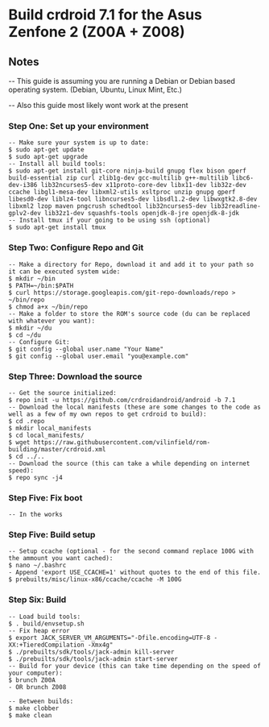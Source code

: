 # Build crdroid 7.1 for the Asus Zenfone 2 (Z00A + Z008)

## Notes

-- This guide is assuming you are running a Debian or Debian based operating system. (Debian, Ubuntu, Linux Mint, Etc.)

-- Also this guide most likely wont work at the present

### Step One: Set up your environment 

```
-- Make sure your system is up to date:
$ sudo apt-get update
$ sudo apt-get upgrade
-- Install all build tools:
$ sudo apt-get install git-core ninja-build gnupg flex bison gperf build-essential zip curl zlib1g-dev gcc-multilib g++-multilib libc6-dev-i386 lib32ncurses5-dev x11proto-core-dev libx11-dev lib32z-dev ccache libgl1-mesa-dev libxml2-utils xsltproc unzip gnupg gperf libesd0-dev liblz4-tool libncurses5-dev libsdl1.2-dev libwxgtk2.8-dev libxml2 lzop maven pngcrush schedtool lib32ncurses5-dev lib32readline-gplv2-dev lib32z1-dev squashfs-tools openjdk-8-jre openjdk-8-jdk
-- Install tmux if your going to be using ssh (optional)
$ sudo apt-get install tmux
```

### Step Two: Configure Repo and Git  

```
-- Make a directory for Repo, download it and add it to your path so it can be executed system wide:
$ mkdir ~/bin
$ PATH=~/bin:$PATH
$ curl https://storage.googleapis.com/git-repo-downloads/repo > ~/bin/repo
$ chmod a+x ~/bin/repo
-- Make a folder to store the ROM's source code (du can be replaced with whatever you want):
$ mkdir ~/du 
$ cd ~/du
-- Configure Git:
$ git config --global user.name "Your Name"
$ git config --global user.email "you@example.com"
```

### Step Three: Download the source 

```
-- Get the source initialized:
$ repo init -u https://github.com/crdroidandroid/android -b 7.1
-- Download the local manifests (these are some changes to the code as well as a few of my own repos to get crdroid to build):
$ cd .repo
$ mkdir local_manifests
$ cd local_manifests/
$ wget https://raw.githubusercontent.com/vilinfield/rom-building/master/crdroid.xml
$ cd ../..
-- Download the source (this can take a while depending on internet speed):
$ repo sync -j4 
```

### Step Five: Fix boot
```
-- In the works
```

### Step Five: Build setup

```
-- Setup ccache (optional - for the second command replace 100G with the ammount you want cached):
$ nano ~/.bashrc
- Append 'export USE_CCACHE=1' without quotes to the end of this file.
$ prebuilts/misc/linux-x86/ccache/ccache -M 100G 
```

### Step Six: Build

```
-- Load build tools:
$ . build/envsetup.sh
-- Fix heap error
$ export JACK_SERVER_VM_ARGUMENTS="-Dfile.encoding=UTF-8 -XX:+TieredCompilation -Xmx4g"
$ ./prebuilts/sdk/tools/jack-admin kill-server
$ ./prebuilts/sdk/tools/jack-admin start-server
-- Build for your device (this can take time depending on the speed of your computer):
$ brunch Z00A
- OR brunch Z008
```

```
-- Between builds:
$ make clobber
$ make clean
```
